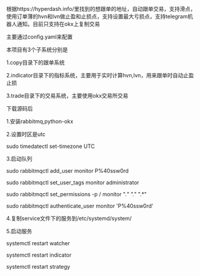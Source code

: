 根据https://hyperdash.info/里找到的想跟单的地址，自动跟单交易，支持滑点，使用订单薄的hvn和lvn做止盈和止损点，支持设置最大亏损点，支持telegram机器人通知。目前只支持在okx上复制交易

主要通过config.yaml来配置

本项目有3个子系统分别是

1.copy目录下的跟单系统

2.indicator目录下的指标系统，主要用于实时计算hvn,lvn，用来跟单时自动止盈止损

3.trade目录下的交易系统，主要使用okx交易所交易


下载源码后

1.安装rabbitmq,python-okx

2.设置时区是utc

sudo timedatectl set-timezone UTC

3.启动队列

sudo rabbitmqctl add_user monitor P%40ssw0rd

sudo rabbitmqctl set_user_tags monitor administrator

sudo rabbitmqctl set_permissions -p / monitor ".*" ".*" ".*"

sudo rabbitmqctl authenticate_user monitor 'P%40ssw0rd'

4.复制service文件下的服务到/etc/systemd/system/

5.启动服务

systemctl restart watcher

systemctl restart indicator

systemctl restart strategy




